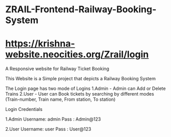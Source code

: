 # ZRAIL-Frontend-Railway-Booking-System

# https://krishna-website.neocities.org/Zrail/login
A Responsive website for Railway Ticket Booking

This Website is a Simple project that depicts a Railway Booking System

The Login page has two mode of Logins
1.Admin - Admin can Add or Delete Trains 
2.User - User can Book tickets by searching by different modes (Train-number, Train name, From station, To station)

Login Credentials

1.Admin
Username: admin
Pass : Admin@123

2.User
Username: user
Pass : User@123

